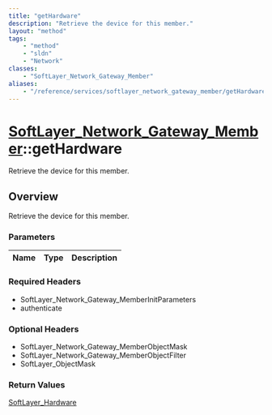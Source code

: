 ```yaml
---
title: "getHardware"
description: "Retrieve the device for this member."
layout: "method"
tags:
    - "method"
    - "sldn"
    - "Network"
classes:
    - "SoftLayer_Network_Gateway_Member"
aliases:
    - "/reference/services/softlayer_network_gateway_member/getHardware"
---
```

# [SoftLayer_Network_Gateway_Member](/reference/services/SoftLayer_Network_Gateway_Member)::getHardware

Retrieve the device for this member.


## Overview 
Retrieve the device for this member.

### Parameters 
|Name | Type | Description |
| --- | --- | --- |


### Required Headers
* SoftLayer_Network_Gateway_MemberInitParameters
* authenticate

### Optional Headers
* SoftLayer_Network_Gateway_MemberObjectMask
* SoftLayer_Network_Gateway_MemberObjectFilter
* SoftLayer_ObjectMask

### Return Values
<a href='/reference/datatypes/SoftLayer_Hardware'>SoftLayer_Hardware </a>

